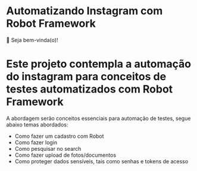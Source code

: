 # Automatizando Instagram com Robot Framework

👋 Seja bem-vinda(o)!

# Este projeto contempla a automação do instagram para conceitos de testes automatizados com Robot Framework

A abordagem serão conceitos essenciais para automação de testes, segue abaixo temas abordados:

- Como fazer um cadastro com Robot
- Como fazer login
- Como pesquisar no search
- Como fazer upload de fotos/documentos
- Como proteger dados sensíveis, tais como senhas e tokens de acesso
